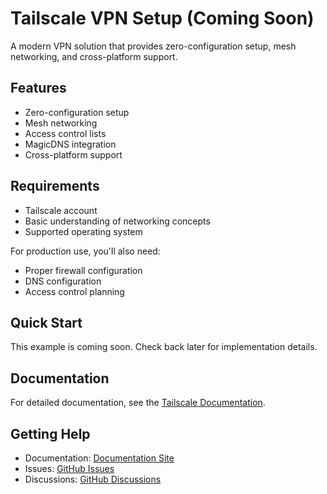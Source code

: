 # Tailscale VPN Setup (Coming Soon)

A modern VPN solution that provides zero-configuration setup, mesh networking, and cross-platform support.

## Features

- Zero-configuration setup
- Mesh networking
- Access control lists
- MagicDNS integration
- Cross-platform support

## Requirements

- Tailscale account
- Basic understanding of networking concepts
- Supported operating system

For production use, you'll also need:
- Proper firewall configuration
- DNS configuration
- Access control planning

## Quick Start

This example is coming soon. Check back later for implementation details.

## Documentation

For detailed documentation, see the [Tailscale Documentation](https://tvangundy.github.io/examples/tailscale).

## Getting Help

- Documentation: [Documentation Site](https://tvangundy.github.io)
- Issues: [GitHub Issues](https://github.com/tvangundy/workspace/issues)
- Discussions: [GitHub Discussions](https://github.com/tvangundy/workspace/discussions) 
